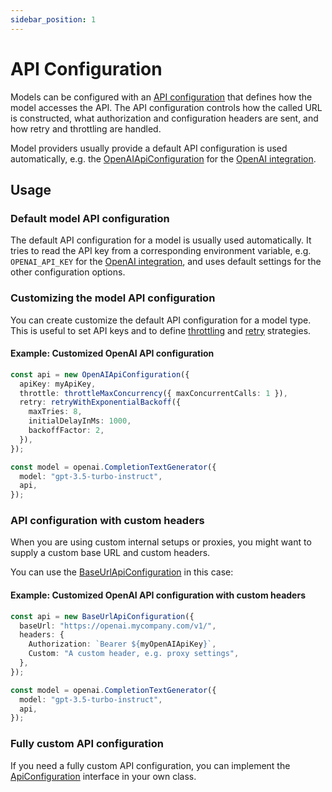```yaml
---
sidebar_position: 1
---
```


# API Configuration

Models can be configured with an [API configuration](/api/interfaces/ApiConfiguration) that defines how the model accesses the API.
The API configuration controls how the called URL is constructed, what authorization and configuration headers are sent, and how retry and throttling are handled.

Model providers usually provide a default API configuration is used automatically, e.g. the [OpenAIApiConfiguration](/api/classes/OpenAIApiConfiguration) for the [OpenAI integration](/integration/model-provider/openai).

## Usage

### Default model API configuration

The default API configuration for a model is usually used automatically.
It tries to read the API key from a corresponding environment variable, e.g. `OPENAI_API_KEY` for the [OpenAI integration](/integration/model-provider/openai), and uses default settings for the other configuration options.

### Customizing the model API configuration

You can create customize the default API configuration for a model type.
This is useful to set API keys and to define [throttling](/guide/util/api-configuration/throttle) and [retry](/guide/util/api-configuration/retry) strategies.

#### Example: Customized OpenAI API configuration

```ts
const api = new OpenAIApiConfiguration({
  apiKey: myApiKey,
  throttle: throttleMaxConcurrency({ maxConcurrentCalls: 1 }),
  retry: retryWithExponentialBackoff({
    maxTries: 8,
    initialDelayInMs: 1000,
    backoffFactor: 2,
  }),
});

const model = openai.CompletionTextGenerator({
  model: "gpt-3.5-turbo-instruct",
  api,
});
```

### API configuration with custom headers

When you are using custom internal setups or proxies, you might want to supply a custom base URL and custom headers.

You can use the [BaseUrlApiConfiguration](/api/classes/BaseUrlApiConfiguration) in this case:

#### Example: Customized OpenAI API configuration with custom headers

```ts
const api = new BaseUrlApiConfiguration({
  baseUrl: "https://openai.mycompany.com/v1/",
  headers: {
    Authorization: `Bearer ${myOpenAIApiKey}`,
    Custom: "A custom header, e.g. proxy settings",
  },
});

const model = openai.CompletionTextGenerator({
  model: "gpt-3.5-turbo-instruct",
  api,
});
```

### Fully custom API configuration

If you need a fully custom API configuration, you can implement the [ApiConfiguration](/api/interfaces/ApiConfiguration) interface in your own class.
